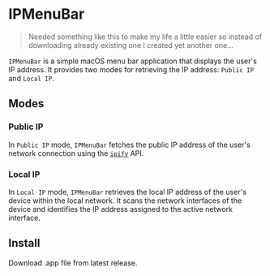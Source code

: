 # IPMenuBar

> Needed something like this to make my life a little easier so instead of downloading already existing one I created yet another one...

`IPMenuBar` is a simple macOS menu bar application that displays the user's IP address. It provides two modes for retrieving the IP address: `Public IP` and `Local IP`.

## Modes

### Public IP

In `Public IP` mode, `IPMenuBar` fetches the public IP address of the user's network connection using the [`ipify`](https://www.ipify.org) API. 

### Local IP

In `Local IP` mode, `IPMenuBar` retrieves the local IP address of the user's device within the local network. It scans the network interfaces of the device and identifies the IP address assigned to the active network interface.

## Install

Download .app file from latest release. 
